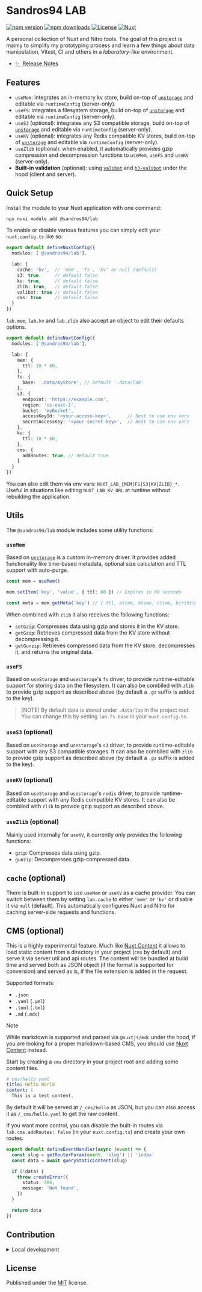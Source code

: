 # Sandros94 LAB

[![npm version][npm-version-src]][npm-version-href]
[![npm downloads][npm-downloads-src]][npm-downloads-href]
[![License][license-src]][license-href]
[![Nuxt][nuxt-src]][nuxt-href]

A personal collection of Nuxt and Nitro tools.
The goal of this project is mainly to simplify my prototyping process and learn a few things about data manipulation, Vitest, CI and others in a _laboratory-like_ environment.

- [✨ &nbsp;Release Notes](/CHANGELOG.md)
<!-- - [🏀 Online playground](https://stackblitz.com/github/sandros94/lab?file=playground%2Fapp.vue) -->
<!-- - [📖 &nbsp;Documentation](https://example.com) -->

## Features

- `useMem`: integrates an in-memory kv store, build on-top of [`unstorage`](https://github.com/unjs/unstorage) and editable via `runtimeConfig` (server-only).
- `useFS`: integrates a filesystem storage, build on-top of [`unstorage`](https://github.com/unjs/unstorage) and editable via `runtimeConfig` (server-only).
- `useS3` (optional): integrates any S3 compatible storage, build on-top of [`unstorage`](https://github.com/unjs/unstorage) and editable via `runtimeConfig` (server-only).
- `useKV` (optional): integrates any Redis compatible KV stores, build on-top of [`unstorage`](https://github.com/unjs/unstorage) and editable via `runtimeConfig` (server-only).
- `useZlib` (optional): when enabled, it automatically provides gzip compression and decompression functions to `useMem`, `useFS` and `useKV` (server-only).
- **Built-in validation** (optional): using [`valibot`](https://valibot.dev) and [`h3-valibot`](https://github.com/intevel/h3-valibot) under the hood (client and server).

## Quick Setup

Install the module to your Nuxt application with one command:

```bash
npx nuxi module add @sandros94/lab
```

To enable or disable various features you can simply edit your `nuxt.config.ts` like so:

```ts
export default defineNuxtConfig({
  modules: ['@sandros94/lab'],

  lab: {
    cache: 'kv',  // 'mem', 'fs', 'kv' or null (default)
    s3: true,     // default false
    kv: true,     // default false
    zlib: true,   // default false
    valibot: true // default false
    cms: true     // default false
  }
})
```

`lab.mem`, `lab.kv` and `lab.zlib` also accept an object to edit their defaults options.

```ts
export default defineNuxtConfig({
  modules: ['@sandros94/lab'],

  lab: {
    mem: {
      ttl: 10 * 60,
    },
    fs: {
      base: '.data/myStore', // Default '.data/lab'
    },
    s3: {
      endpoint: 'https://example.com',
      region: 'us-east-1',
      bucket: 'myBucket',
      accessKeyId: '<your-access-key>',      // Best to use env vars
      secretAccessKey: '<your-secret-key>',  // Best to use env vars
    },
    kv: {
      ttl: 10 * 60,
    },
    cms: {
      addRoutes: true, // default true
    }
  }
})
```

You can also edit them via env vars: `NUXT_LAB_{MEM|FS|S3|KV|ZLIB}_*`. Useful in situations like editing `NUXT_LAB_KV_URL` at runtime without rebuilding the application.

## Utils

The `@sandros94/lab` module includes some utility functions:

### `useMem`

Based on [`unstorage`](https://github.com/unjs/unstorage) is a custom in-memory driver. It provides added functionality like time-based metadata, optional size calculation and TTL support with auto-purge.

```ts
const mem = useMem()

mem.setItem('key', 'value', { ttl: 60 }) // Expires in 60 seconds

const meta = mem.getMeta('key') // { ttl, atime, mtime, ctime, birthtime, size, timeoutId }
```

When combined with `zlib` it also receives the following functions:

- `setGzip`: Compresses data using gzip and stores it in the KV store.
- `getGzip`: Retrieves compressed data from the KV store without decompressing it.
- `getGunzip`: Retrieves compressed data from the KV store, decompresses it, and returns the original data.

### `useFS`

Based on `useStorage` and `usestorage`'s `fs` driver, to provide runtime-editable support for storing data on the filesystem.
It can also be combiled with `zlib` to provide gzip support as described above (by default a `.gz` suffix is added to the key).

>[NOTE]
>By default data is stored under `.data/lab` in the project root. You can change this by setting `lab.fs.base` in your `nuxt.config.ts`.

### `useS3` (optional)

Based on `useStorage` and `usestorage`'s `s3` driver, to provide runtime-editable support with any S3 compatible storages.
It can also be combiled with `zlib` to provide gzip support as described above (by default a `.gz` suffix is added to the key).

### `useKV` (optional)

Based on `useStorage` and `usestorage`'s `redis` driver, to provide runtime-editable support with any Redis compatible KV stores.
It can also be combiled with `zlib` to provide gzip support as described above.

### `useZlib` (optional)

Mainly used internally for `useKV`, it currently only provides the following functions:

- `gzip`: Compresses data using gzip.
- `gunzip`: Decompresses gzip-compressed data.

## `cache` (optional)

There is built-in support to use `useMem` or `useKV` as a cache provider. You can switch between them by setting `lab.cache` to either `'mem'` or `'kv'` or disable it via `null` (default). This automatically configures Nuxt and Nitro for caching server-side requests and functions.

## CMS (optional)

This is a highly experimental feature.
Much like [Nuxt Content](https://content.nuxt.com) it allows to load static content from a directory in your project (`cms` by default) and serve it via server util and api routes. The content will be bundled at build time and served both as JSON object (if the format is supported for conversion) and served as is, if the file extension is added in the request.

Supported formats:
- `.json`
- `.yaml` (`.yml`)
- `.toml` (`.tml`)
- `.md` (`.mdc`)

> [!NOTE]
> While markdown is supported and parsed via `@nuxtjs/mdc` under the hood, if you are looking for a proper markdown-based CMS, you should use [Nuxt Content](https://content.nuxt.com) instead.

Start by creating a `cms` directory in your project root and adding some content files.

```yaml
# cms/hello.yaml
title: Hello World
content: |
  This is a test content.
```

By default it will be served at `/_cms/hello` as JSON, but you can also access it as `/_cms/hello.yaml` to get the raw content.


If you want more control, you can disable the built-in routes via `lab.cms.addRoutes: false` (in your `nuxt.config.ts`) and create your own routes:

```ts
export default defineEventHandler(async (event) => {
  const slug = getRouterParam(event, 'slug') || 'index'
  const data = await queryStaticContent(slug)

  if (!data) {
    throw createError({
      status: 404,
      message: 'Not found',
    })
  }

  return data
})
```

## Contribution

<details>
  <summary>Local development</summary>
  
  ```bash
  # Install dependencies
  pnpm install
  
  # Generate type stubs
  pnpm run dev:prepare
  
  # Develop with the playground
  pnpm run dev
  
  # Build the playground
  pnpm run dev:build
  
  # Run ESLint
  pnpm run lint
  
  # Run Vitest
  pnpm run test
  pnpm run test:watch
  ```

</details>

## License

Published under the [MIT](/LICENSE) license.


<!-- Badges -->
[npm-version-src]: https://img.shields.io/npm/v/@sandros94/lab/latest.svg?style=flat&colorA=020420&colorB=00DC82
[npm-version-href]: https://npmjs.com/package/@sandros94/lab

[npm-downloads-src]: https://img.shields.io/npm/dm/@sandros94/lab.svg?style=flat&colorA=020420&colorB=00DC82
[npm-downloads-href]: https://npmjs.com/package/@sandros94/lab

[license-src]: https://img.shields.io/npm/l/@sandros94/lab.svg?style=flat&colorA=020420&colorB=00DC82
[license-href]: https://npmjs.com/package/@sandros94/lab

[nuxt-src]: https://img.shields.io/badge/Nuxt-020420?logo=nuxt.js
[nuxt-href]: https://nuxt.com
